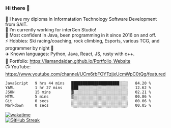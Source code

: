 ### Hi there 👋  
🏫 I have my diploma in Informatation Technology Software Development from SAIT.  
🔭 I’m currently working for interGen Studio!  
💬 Most confident in Java, been programming in it since 2016 on and off.    
⚡ Hobbies: Ski racing/coaching, rock climbing, Esports, various TCG, and programmer by night 🦉    
✈️ Known languages: Python, Java, React, JS, rusty with c++.     
🥇 Portfolio: https://liamandaidan.github.io/Portfolio_Website  
📺 YouTube: https://www.youtube.com/channel/UCm6rbFOYTzjjxUcmWpC0tQg/featured

<!--START_SECTION:waka-->

```text
JavaScript   9 hrs 44 mins   █████████████████████░░░░   84.20 %
YAML         1 hr 27 mins    ███░░░░░░░░░░░░░░░░░░░░░░   12.62 %
JSON         15 mins         ▓░░░░░░░░░░░░░░░░░░░░░░░░   02.21 %
HTML         5 mins          ▒░░░░░░░░░░░░░░░░░░░░░░░░   00.86 %
Git          0 secs          ░░░░░░░░░░░░░░░░░░░░░░░░░   00.06 %
Markdown     0 secs          ░░░░░░░░░░░░░░░░░░░░░░░░░   00.05 %
```

<!--END_SECTION:waka-->
[![wakatime](https://wakatime.com/badge/user/0faaefc2-6c25-440d-9987-812d347cadb8.svg)](https://wakatime.com/@0faaefc2-6c25-440d-9987-812d347cadb8)  
[![GitHub Streak](http://github-readme-streak-stats.herokuapp.com?user=liamandaidan&theme=dark-smoky&date_format=M%20j%5B%2C%20Y%5D&fire=DD1F15&ring=64DD9F)](https://git.io/streak-stats)

